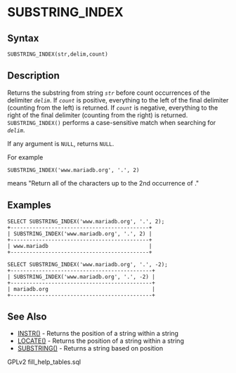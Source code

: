 
# SUBSTRING_INDEX

## Syntax


```
SUBSTRING_INDEX(str,delim,count)
```


## Description


Returns the substring from string *`str`* before count occurrences of the
delimiter *`delim`*. If *`count`* is positive, everything to the left
of the final delimiter (counting from the left) is returned. If *`count`*
is negative, everything to the right of the final delimiter (counting from the
right) is returned. `SUBSTRING_INDEX()` performs a case-sensitive match when
searching for *`delim`*.


If any argument is `NULL`, returns `NULL`.


For example


```
SUBSTRING_INDEX('www.mariadb.org', '.', 2)
```

means "Return all of the characters up to the 2nd occurrence of ."


## Examples


```
SELECT SUBSTRING_INDEX('www.mariadb.org', '.', 2);
+--------------------------------------------+
| SUBSTRING_INDEX('www.mariadb.org', '.', 2) |
+--------------------------------------------+
| www.mariadb                                |
+--------------------------------------------+

SELECT SUBSTRING_INDEX('www.mariadb.org', '.', -2);
+---------------------------------------------+
| SUBSTRING_INDEX('www.mariadb.org', '.', -2) |
+---------------------------------------------+
| mariadb.org                                 |
+---------------------------------------------+
```

## See Also


* [INSTR()](instr.md) - Returns the position of a string within a string
* [LOCATE()](locate.md) - Returns the position of a string within a string
* [SUBSTRING()](substring.md) - Returns a string based on position


GPLv2 fill_help_tables.sql

